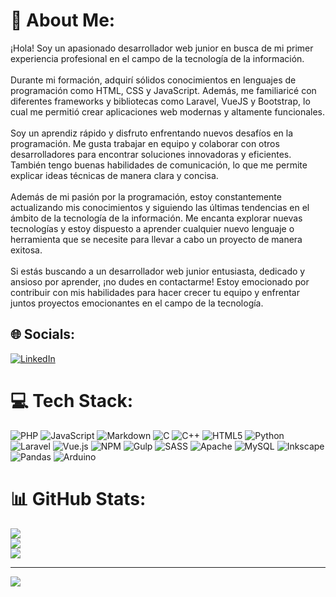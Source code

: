 # 💫 About Me:
¡Hola! Soy un apasionado desarrollador web junior en busca de mi primer experiencia profesional en el campo de la tecnología de la información.<br><br>Durante mi formación, adquirí sólidos conocimientos en lenguajes de programación como HTML, CSS y JavaScript. Además, me familiaricé con diferentes frameworks y bibliotecas como Laravel, VueJS y Bootstrap, lo cual me permitió crear aplicaciones web modernas y altamente funcionales.<br><br>Soy un aprendiz rápido y disfruto enfrentando nuevos desafíos en la programación. Me gusta trabajar en equipo y colaborar con otros desarrolladores para encontrar soluciones innovadoras y eficientes. También tengo buenas habilidades de comunicación, lo que me permite explicar ideas técnicas de manera clara y concisa.<br><br>Además de mi pasión por la programación, estoy constantemente actualizando mis conocimientos y siguiendo las últimas tendencias en el ámbito de la tecnología de la información. Me encanta explorar nuevas tecnologías y estoy dispuesto a aprender cualquier nuevo lenguaje o herramienta que se necesite para llevar a cabo un proyecto de manera exitosa.<br><br>Si estás buscando a un desarrollador web junior entusiasta, dedicado y ansioso por aprender, ¡no dudes en contactarme! Estoy emocionado por contribuir con mis habilidades para hacer crecer tu equipo y enfrentar juntos proyectos emocionantes en el campo de la tecnología.


## 🌐 Socials:
[![LinkedIn](https://img.shields.io/badge/LinkedIn-%230077B5.svg?logo=linkedin&logoColor=white)](https://linkedin.com/in/damianmediavilla) 

# 💻 Tech Stack:
![PHP](https://img.shields.io/badge/php-%23777BB4.svg?style=flat&logo=php&logoColor=white) ![JavaScript](https://img.shields.io/badge/javascript-%23323330.svg?style=flat&logo=javascript&logoColor=%23F7DF1E) ![Markdown](https://img.shields.io/badge/markdown-%23000000.svg?style=flat&logo=markdown&logoColor=white) ![C](https://img.shields.io/badge/c-%2300599C.svg?style=flat&logo=c&logoColor=white) ![C++](https://img.shields.io/badge/c++-%2300599C.svg?style=flat&logo=c%2B%2B&logoColor=white) ![HTML5](https://img.shields.io/badge/html5-%23E34F26.svg?style=flat&logo=html5&logoColor=white) ![Python](https://img.shields.io/badge/python-3670A0?style=flat&logo=python&logoColor=ffdd54) ![Laravel](https://img.shields.io/badge/laravel-%23FF2D20.svg?style=flat&logo=laravel&logoColor=white) ![Vue.js](https://img.shields.io/badge/vuejs-%2335495e.svg?style=flat&logo=vuedotjs&logoColor=%234FC08D) ![NPM](https://img.shields.io/badge/NPM-%23000000.svg?style=flat&logo=npm&logoColor=white) ![Gulp](https://img.shields.io/badge/GULP-%23CF4647.svg?style=flat&logo=gulp&logoColor=white) ![SASS](https://img.shields.io/badge/SASS-hotpink.svg?style=flat&logo=SASS&logoColor=white) ![Apache](https://img.shields.io/badge/apache-%23D42029.svg?style=flat&logo=apache&logoColor=white) ![MySQL](https://img.shields.io/badge/mysql-%2300f.svg?style=flat&logo=mysql&logoColor=white) ![Inkscape](https://img.shields.io/badge/Inkscape-e0e0e0?style=flat&logo=inkscape&logoColor=080A13) ![Pandas](https://img.shields.io/badge/pandas-%23150458.svg?style=flat&logo=pandas&logoColor=white) ![Arduino](https://img.shields.io/badge/-Arduino-00979D?style=flat&logo=Arduino&logoColor=white)
# 📊 GitHub Stats:
![](https://github-readme-stats.vercel.app/api?username=damianmediavilla&theme=vue-dark&hide_border=false&include_all_commits=true&count_private=true)<br/>
![](https://github-readme-streak-stats.herokuapp.com/?user=damianmediavilla&theme=vue-dark&hide_border=false)<br/>
![](https://github-readme-stats.vercel.app/api/top-langs/?username=damianmediavilla&theme=vue-dark&hide_border=false&include_all_commits=true&count_private=true&layout=compact)

<!-- ### 🔝 Top Contributed Repo
![](https://github-contributor-stats.vercel.app/api?username=damianmediavilla&limit=5&theme=dark&combine_all_yearly_contributions=true) -->

---
[![](https://visitcount.itsvg.in/api?id=damianmediavilla&icon=2&color=0)](https://visitcount.itsvg.in)

<!-- Proudly created with GPRM ( https://gprm.itsvg.in ) -->